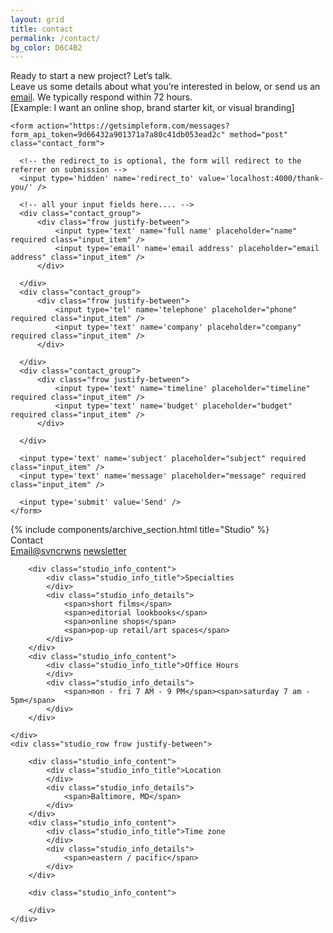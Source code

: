 ```yaml
---
layout: grid
title: contact
permalink: /contact/
bg_color: D6C4B2
---
```


<div class="contact_wrapper">
    <div class="contact_content">
        <div class="contact_title">
            Ready to start a new project? Let’s talk.
        </div>
        <div class="contact_summary">
            Leave us some details about what you’re interested in below, or send us an <a href="mailto:hello@svncrwns.com">email</a>.  We typically respond within 72 hours.
        </div>
        <div class="contact_disclaimer">
            [Example: I want an online shop, brand starter kit, or visual branding]
        </div>
    </div>

    <form action="https://getsimpleform.com/messages?form_api_token=9d66432a901371a7a80c41db053ead2c" method="post" class="contact_form">

      <!-- the redirect_to is optional, the form will redirect to the referrer on submission -->
      <input type='hidden' name='redirect_to' value='localhost:4000/thank-you/' />

      <!-- all your input fields here.... -->
      <div class="contact_group">
          <div class="frow justify-between">
              <input type='text' name='full name' placeholder="name" required class="input_item" />
              <input type='email' name='email address' placeholder="email address" class="input_item" />
          </div>

      </div>
      <div class="contact_group">
          <div class="frow justify-between">
              <input type='tel' name='telephone' placeholder="phone" required class="input_item" />
              <input type='text' name='company' placeholder="company" required class="input_item" />
          </div>

      </div>
      <div class="contact_group">
          <div class="frow justify-between">
              <input type='text' name='timeline' placeholder="timeline" required class="input_item" />
              <input type='text' name='budget' placeholder="budget" required class="input_item" />
          </div>

      </div>

      <input type='text' name='subject' placeholder="subject" required class="input_item" />
      <input type='text' name='message' placeholder="message" required class="input_item" />

      <input type='submit' value='Send' />
    </form>
</div>
<div class="studio_info_box js_scroll_reveal">
    {% include components/archive_section.html title="Studio" %}
    <div class="studio_row frow justify-between">
        <div class="studio_info_content">
            <div class="studio_info_title">
                Contact
            </div>
            <div class="studio_info_details">
                <span><a href="mailto:hello@svncrwns.com">Email</a></span><span><a href="http://www.instagram.com/svncrwns">@svncrwns</a></span>
                <span><a href="/newsletter">newsletter</a></span>
            </div>
        </div>

        <div class="studio_info_content">
            <div class="studio_info_title">Specialties
            </div>
            <div class="studio_info_details">
                <span>short films</span>
                <span>editorial lookbooks</span>
                <span>online shops</span>
                <span>pop-up retail/art spaces</span>
            </div>
        </div>
        <div class="studio_info_content">
            <div class="studio_info_title">Office Hours
            </div>
            <div class="studio_info_details">
                <span>mon - fri 7 AM - 9 PM</span><span>saturday 7 am - 5pm</span>
            </div>
        </div>

    </div>
    <div class="studio_row frow justify-between">

        <div class="studio_info_content">
            <div class="studio_info_title">Location
            </div>
            <div class="studio_info_details">
                <span>Baltimore, MD</span>
            </div>
        </div>
        <div class="studio_info_content">
            <div class="studio_info_title">Time zone
            </div>
            <div class="studio_info_details">
                <span>eastern / pacific</span>
            </div>
        </div>

        <div class="studio_info_content">

        </div>
    </div>


</div>
